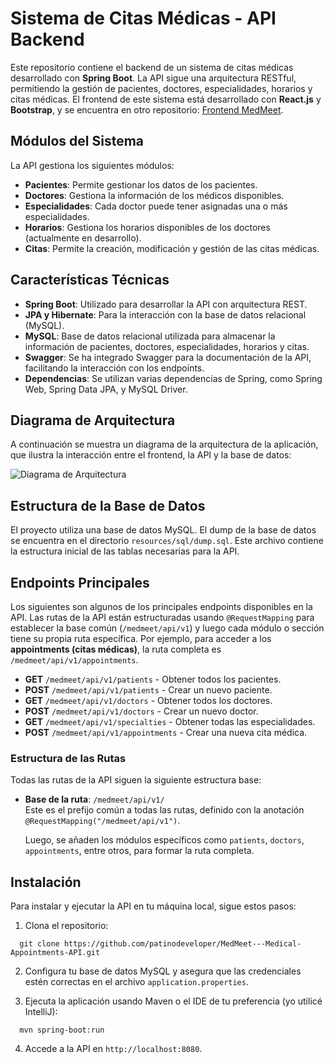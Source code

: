 # Sistema de Citas Médicas - API Backend

Este repositorio contiene el backend de un sistema de citas médicas desarrollado con **Spring Boot**. La API sigue una arquitectura RESTful, permitiendo la gestión de pacientes, doctores, especialidades, horarios y citas médicas. El frontend de este sistema está desarrollado con **React.js** y **Bootstrap**, y se encuentra en otro repositorio: [Frontend MedMeet](https://github.com/patinodeveloper/MedMeet-FrontEnd).

## Módulos del Sistema

La API gestiona los siguientes módulos:

- **Pacientes**: Permite gestionar los datos de los pacientes.
- **Doctores**: Gestiona la información de los médicos disponibles.
- **Especialidades**: Cada doctor puede tener asignadas una o más especialidades.
- **Horarios**: Gestiona los horarios disponibles de los doctores (actualmente en desarrollo).
- **Citas**: Permite la creación, modificación y gestión de las citas médicas.

## Características Técnicas

- **Spring Boot**: Utilizado para desarrollar la API con arquitectura REST.
- **JPA y Hibernate**: Para la interacción con la base de datos relacional (MySQL).
- **MySQL**: Base de datos relacional utilizada para almacenar la información de pacientes, doctores, especialidades, horarios y citas.
- **Swagger**: Se ha integrado Swagger para la documentación de la API, facilitando la interacción con los endpoints.
- **Dependencias**: Se utilizan varias dependencias de Spring, como Spring Web, Spring Data JPA, y MySQL Driver.

## Diagrama de Arquitectura

A continuación se muestra un diagrama de la arquitectura de la aplicación, que ilustra la interacción entre el frontend, la API y la base de datos:

![Diagrama de Arquitectura](https://res.cloudinary.com/dtncgfvxw/image/upload/v1734647154/Diagrama_de_arquitectura_-_MedMeet_oiyqwr.png)

## Estructura de la Base de Datos

El proyecto utiliza una base de datos MySQL. El dump de la base de datos se encuentra en el directorio `resources/sql/dump.sql`. Este archivo contiene la estructura inicial de las tablas necesarias para la API.

## Endpoints Principales

Los siguientes son algunos de los principales endpoints disponibles en la API. Las rutas de la API están estructuradas usando `@RequestMapping` para establecer la base común (`/medmeet/api/v1`) y luego cada módulo o sección tiene su propia ruta específica. Por ejemplo, para acceder a los **appointments (citas médicas)**, la ruta completa es `/medmeet/api/v1/appointments`.

- **GET** `/medmeet/api/v1/patients` - Obtener todos los pacientes.
- **POST** `/medmeet/api/v1/patients` - Crear un nuevo paciente.
- **GET** `/medmeet/api/v1/doctors` - Obtener todos los doctores.
- **POST** `/medmeet/api/v1/doctors` - Crear un nuevo doctor.
- **GET** `/medmeet/api/v1/specialties` - Obtener todas las especialidades.
- **POST** `/medmeet/api/v1/appointments` - Crear una nueva cita médica.

### Estructura de las Rutas

Todas las rutas de la API siguen la siguiente estructura base:
- **Base de la ruta**: `/medmeet/api/v1/`  
  Este es el prefijo común a todas las rutas, definido con la anotación `@RequestMapping("/medmeet/api/v1")`.
  
  Luego, se añaden los módulos específicos como `patients`, `doctors`, `appointments`, entre otros, para formar la ruta completa.

## Instalación

Para instalar y ejecutar la API en tu máquina local, sigue estos pasos:

1. Clona el repositorio:
```
  git clone https://github.com/patinodeveloper/MedMeet---Medical-Appointments-API.git
```

2. Configura tu base de datos MySQL y asegura que las credenciales estén correctas en el archivo `application.properties`.

3. Ejecuta la aplicación usando Maven o el IDE de tu preferencia (yo utilicé IntelliJ):
```
  mvn spring-boot:run
```

4. Accede a la API en `http://localhost:8080`.
